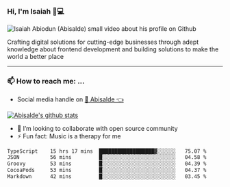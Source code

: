 ### Hi, I'm Isaiah 🌻💻

<img src="https://res.cloudinary.com/abisalde/image/upload/c_scale,h_311,w_816/v1616039512/Abisalde_github.gif" alt="Isaiah Abiodun (Abisalde) small video about his profile on Github">

Crafting digital solutions for cutting-edge businesses through adept knowledge about frontend development and building solutions to make the world a better place
<hr>

### 📫 How to reach me: ...
- Social media handle on <a href="https://twitter.com/abisalde">🔔  Abisalde   👈</a>


[![Abisalde's github stats](https://github-readme-stats.vercel.app/api?username=abisalde)](https://github.com/abisalde/github-readme-stats)

- 👯 I’m looking to collaborate with open source community
- ⚡ Fun fact: Music is a therapy for me


<!--
**abisalde/Abisalde** is a ✨ _special_ ✨ repository because its `README.md` (this file) appears on your GitHub profile.

Here are some ideas to get you started:


- 👯 I’m looking to collaborate with open source community
- 🤔 I’m looking for help with ...
- 💬 Ask me about ...
- 📫 How to reach me: ...
- 😄 Pronouns: ...
- ⚡ Fun fact: ...
-->

<!--START_SECTION:waka-->

```txt
TypeScript    15 hrs 17 mins  ██████████████████▓░░░░░░   75.07 %
JSON          56 mins         █░░░░░░░░░░░░░░░░░░░░░░░░   04.58 %
Groovy        53 mins         █░░░░░░░░░░░░░░░░░░░░░░░░   04.39 %
CocoaPods     53 mins         █░░░░░░░░░░░░░░░░░░░░░░░░   04.37 %
Markdown      42 mins         █░░░░░░░░░░░░░░░░░░░░░░░░   03.45 %
```

<!--END_SECTION:waka-->

